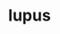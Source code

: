 ---
title: lupus
meaning: wolf
pos: noun
stem: lup
genend: ī
abbgender: m.
abbgender2: masc.
gender: masculine
declension: second
---